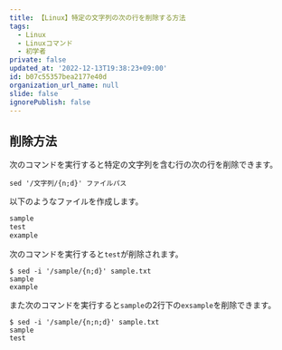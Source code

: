 ```yaml
---
title: 【Linux】特定の文字列の次の行を削除する方法
tags:
  - Linux
  - Linuxコマンド
  - 初学者
private: false
updated_at: '2022-12-13T19:38:23+09:00'
id: b07c55357bea2177e40d
organization_url_name: null
slide: false
ignorePublish: false
---
```

## 削除方法

次のコマンドを実行すると特定の文字列を含む行の次の行を削除できます。  

```terminal
sed '/文字列/{n;d}' ファイルパス
```

以下のようなファイルを作成します。  

```sample.txt
sample
test
example

```

次のコマンドを実行すると`test`が削除されます。  

```terminal
$ sed -i '/sample/{n;d}' sample.txt
sample
example
```

また次のコマンドを実行すると`sample`の2行下の`exsample`を削除できます。  

```terminal
$ sed -i '/sample/{n;n;d}' sample.txt
sample
test
```
